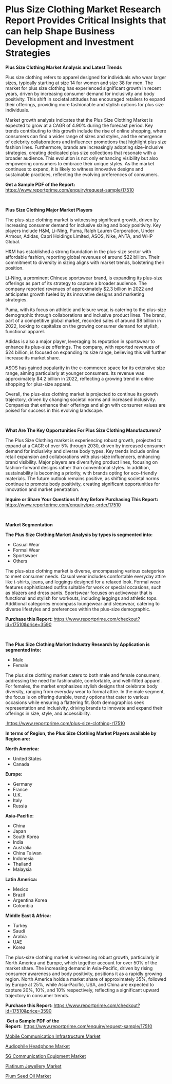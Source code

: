 <p><h1>Plus Size Clothing Market Research Report Provides Critical Insights that can help Shape Business Development and Investment Strategies</h1></p><p><strong>Plus Size Clothing Market Analysis and Latest Trends</strong></p>
<p><p>Plus size clothing refers to apparel designed for individuals who wear larger sizes, typically starting at size 14 for women and size 38 for men. The market for plus size clothing has experienced significant growth in recent years, driven by increasing consumer demand for inclusivity and body positivity. This shift in societal attitudes has encouraged retailers to expand their offerings, providing more fashionable and stylish options for plus size individuals.</p><p>Market growth analysis indicates that the Plus Size Clothing Market is expected to grow at a CAGR of 4.90% during the forecast period. Key trends contributing to this growth include the rise of online shopping, where consumers can find a wider range of sizes and styles, and the emergence of celebrity collaborations and influencer promotions that highlight plus size fashion lines. Furthermore, brands are increasingly adopting size-inclusive strategies, creating dedicated plus size collections that resonate with a broader audience. This evolution is not only enhancing visibility but also empowering consumers to embrace their unique styles. As the market continues to expand, it is likely to witness innovative designs and sustainable practices, reflecting the evolving preferences of consumers.</p></p>
<p><strong>Get a Sample PDF of the Report:&nbsp;</strong> <a href="https://www.reportprime.com/enquiry/request-sample/17510?utm_campaign=16&utm_medium=2&utm_source=Github&utm_content=ia&utm_term=19112024&utm_id=plus-size-clothing">https://www.reportprime.com/enquiry/request-sample/17510</a></p>
<p>&nbsp;</p>
<p><strong>Plus Size Clothing Major Market Players</strong></p>
<p><p>The plus-size clothing market is witnessing significant growth, driven by increasing consumer demand for inclusive sizing and body positivity. Key players include H&M, Li-Ning, Puma, Ralph Lauren Corporation, Under Armour, Adidas, Capri Holdings Limited, ASOS, Nike, ANTA, and WHP Global.</p><p>H&M has established a strong foundation in the plus-size sector with affordable fashion, reporting global revenues of around $22 billion. Their commitment to diversity in sizing aligns with market trends, bolstering their position.</p><p>Li-Ning, a prominent Chinese sportswear brand, is expanding its plus-size offerings as part of its strategy to capture a broader audience. The company reported revenues of approximately $2.3 billion in 2022 and anticipates growth fueled by its innovative designs and marketing strategies.</p><p>Puma, with its focus on athletic and leisure wear, is catering to the plus-size demographic through collaborations and inclusive product lines. The brand, part of a competitive global market, recorded sales of around $8 billion in 2022, looking to capitalize on the growing consumer demand for stylish, functional apparel.</p><p>Adidas is also a major player, leveraging its reputation in sportswear to enhance its plus-size offerings. The company, with reported revenues of $24 billion, is focused on expanding its size range, believing this will further increase its market share.</p><p>ASOS has gained popularity in the e-commerce space for its extensive size range, aiming particularly at younger consumers. Its revenue was approximately $4.2 billion in 2022, reflecting a growing trend in online shopping for plus-size apparel.</p><p>Overall, the plus-size clothing market is projected to continue its growth trajectory, driven by changing societal norms and increased inclusivity. Companies that enhance their offerings and align with consumer values are poised for success in this evolving landscape.</p></p>
<p>&nbsp;</p>
<p><strong>What Are The Key Opportunities For Plus Size Clothing Manufacturers?</strong></p>
<p><p>The Plus Size Clothing market is experiencing robust growth, projected to expand at a CAGR of over 5% through 2030, driven by increased consumer demand for inclusivity and diverse body types. Key trends include online retail expansion and collaborations with plus-size influencers, enhancing brand visibility. Major players are diversifying product lines, focusing on fashion-forward designs rather than conventional styles. In addition, sustainability is becoming a priority, with brands opting for eco-friendly materials. The future outlook remains positive, as shifting societal norms continue to promote body positivity, creating significant opportunities for innovation and market penetration.</p></p>
<p><strong>Inquire or Share Your Questions If Any Before Purchasing This Report:</strong> <a href="https://www.reportprime.com/enquiry/pre-order/17510?utm_campaign=16&utm_medium=2&utm_source=Github&utm_content=ia&utm_term=19112024&utm_id=plus-size-clothing">https://www.reportprime.com/enquiry/pre-order/17510</a></p>
<p>&nbsp;</p>
<p><strong>Market Segmentation</strong></p>
<p><strong>The Plus Size Clothing Market Analysis by types is segmented into:</strong></p>
<p><ul><li>Casual Wear</li><li>Formal Wear</li><li>Sportswaer</li><li>Others</li></ul></p>
<p><p>The plus-size clothing market is diverse, encompassing various categories to meet consumer needs. Casual wear includes comfortable everyday attire like t-shirts, jeans, and leggings designed for a relaxed look. Formal wear features sophisticated outfits suitable for work or special occasions, such as blazers and dress pants. Sportswear focuses on activewear that is functional and stylish for workouts, including leggings and athletic tops. Additional categories encompass loungewear and sleepwear, catering to diverse lifestyles and preferences within the plus-size demographic.</p></p>
<p><strong>Purchase this Report:&nbsp;</strong><a href="https://www.reportprime.com/checkout?id=17510&price=3590&utm_campaign=16&utm_medium=2&utm_source=Github&utm_content=ia&utm_term=19112024&utm_id=plus-size-clothing">https://www.reportprime.com/checkout?id=17510&price=3590</a></p>
<p>&nbsp;</p>
<p><strong>The Plus Size Clothing Market Industry Research by Application is segmented into:</strong></p>
<p><ul><li>Male</li><li>Female</li></ul></p>
<p><p>The plus size clothing market caters to both male and female consumers, addressing the need for fashionable, comfortable, and well-fitted apparel. For females, the market emphasizes stylish designs that celebrate body diversity, ranging from everyday wear to formal attire. In the male segment, the focus is on offering durable, trendy options that cater to various occasions while ensuring a flattering fit. Both demographics seek representation and inclusivity, driving brands to innovate and expand their offerings in size, style, and accessibility.</p></p>
<p><a href="https://www.reportprime.com/plus-size-clothing-r17510?utm_campaign=16&utm_medium=2&utm_source=Github&utm_content=ia&utm_term=19112024&utm_id=plus-size-clothing">&nbsp;https://www.reportprime.com/plus-size-clothing-r17510</a></p>
<p><strong>In terms of Region, the Plus Size Clothing Market Players available by Region are:</strong></p>
<p>
    <p> <strong> North America: </strong>
        <ul>
            <li>United States</li>
            <li>Canada</li>
        </ul>
        </p> 
    <p> <strong> Europe: </strong>
        <ul>
            <li>Germany</li>
            <li>France</li>
            <li>U.K.</li>
            <li>Italy</li>
            <li>Russia</li>
        </ul>
        </p> 
    <p> <strong> Asia-Pacific: </strong>
        <ul>
            <li>China</li>
            <li>Japan</li>
            <li>South Korea</li>
            <li>India</li>
            <li>Australia</li>
            <li>China Taiwan</li>
            <li>Indonesia</li>
            <li>Thailand</li>
            <li>Malaysia</li>
        </ul>
        </p> 
    <p> <strong> Latin America: </strong>
        <ul>
            <li>Mexico</li>
            <li>Brazil</li>
            <li>Argentina Korea</li>
            <li>Colombia</li>
        </ul>
        </p> 
    <p> <strong> Middle East & Africa: </strong>
        <ul>
            <li>Turkey</li>
            <li>Saudi</li>
            <li>Arabia</li>
            <li>UAE</li>
            <li>Korea</li>
        </ul>
    </p>
    </p>
<p><p>The plus-size clothing market is witnessing robust growth, particularly in North America and Europe, which together account for over 50% of the market share. The increasing demand in Asia-Pacific, driven by rising consumer awareness and body positivity, positions it as a rapidly growing region. North America holds a market share of approximately 35%, followed by Europe at 25%, while Asia-Pacific, USA, and China are expected to capture 20%, 10%, and 10% respectively, reflecting a significant upward trajectory in consumer trends.</p></p>
<p><strong>Purchase this Report: </strong><a href="https://www.reportprime.com/checkout?id=17510&price=3590&utm_campaign=16&utm_medium=2&utm_source=Github&utm_content=ia&utm_term=19112024&utm_id=plus-size-clothing">https://www.reportprime.com/checkout?id=17510&price=3590</a></p>
<p>&nbsp;<strong>Get a Sample PDF of the Report:&nbsp;&nbsp;</strong><a href="https://www.reportprime.com/enquiry/request-sample/17510?utm_campaign=16&utm_medium=2&utm_source=Github&utm_content=ia&utm_term=19112024&utm_id=plus-size-clothing">https://www.reportprime.com/enquiry/request-sample/17510</a></p>
<p><strong></strong></p>
<p><p><a href="https://issuu.com/reportprime-2/docs/mobile-communication-infrastructure_0732b259cffc97?utm_campaign=16&utm_medium=2&utm_source=Github&utm_content=ia&utm_term=19112024&utm_id=plus-size-clothing">Mobile Communication Infrastructure Market</a></p><p><a href="https://www.linkedin.com/pulse/audiophile-headphone-market-evolution-regional-adaptations-innovation-9rhpe?utm_campaign=16&utm_medium=2&utm_source=Github&utm_content=ia&utm_term=19112024&utm_id=plus-size-clothing">Audiophile Headphone Market</a></p><p><a href="https://issuu.com/reportprime-2/docs/5g-communication-equipment-market-s_107a734dc6dac0?utm_campaign=16&utm_medium=2&utm_source=Github&utm_content=ia&utm_term=19112024&utm_id=plus-size-clothing">5G Communication Equipment Market</a></p><p><a href="https://github.com/YashRP12/Market-Research-Report-List-6/blob/main/platinum-jewellery-market.md?utm_campaign=16&utm_medium=2&utm_source=Github&utm_content=ia&utm_term=19112024&utm_id=plus-size-clothing">Platinum Jewellery Market</a></p><p><a href="https://github.com/JosephineMcguire65/Market-Research-Report-List-1/blob/main/plum-seed-oil-market.md?utm_campaign=16&utm_medium=2&utm_source=Github&utm_content=ia&utm_term=19112024&utm_id=plus-size-clothing">Plum Seed Oil Market</a></p></p>